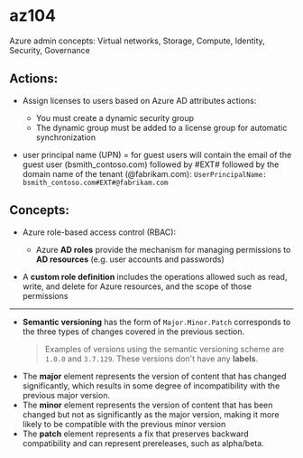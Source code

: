 # az104

Azure admin concepts: Virtual networks, Storage, Compute, Identity, Security, Governance


## Actions:

* Assign licenses to users based on Azure AD attributes actions:
  - You must create a dynamic security group
  - The dynamic group must be added to a license group for automatic synchronization
 

* user principal name (UPN) = for guest users will contain the email of the guest user (bsmith_contoso.com) followed by #EXT# followed by the domain name of the tenant (@fabrikam.com):
`UserPrincipalName: bsmith_contoso.com#EXT#@fabrikam.com`

## Concepts:

* Azure role-based access control (RBAC):
  - Azure **AD roles** provide the mechanism for managing permissions to **AD resources** (e.g. user accounts and passwords)
 
 * A **custom role definition** includes the operations allowed such as read, write, and delete for Azure resources, and the scope of those permissions



---

* **Semantic versioning**  has the form of `Major.Minor.Patch` corresponds to the three types of changes covered in the previous section.
  > Examples of versions using the semantic versioning scheme are `1.0.0` and `3.7.129`. These versions don't have any **labels**.
* The **major** element represents the version of content that has changed significantly, which results in some degree of incompatibility with the previous major version.
* The **minor** element represents the version of content that has been changed but not as significantly as the major version, making it more likely to be compatible with the previous minor version
*  The **patch** element represents a fix that preserves backward compatibility and can represent prereleases, such as alpha/beta.
